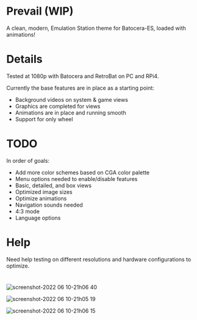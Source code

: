 # Prevail (WIP)
A clean, modern, Emulation Station theme for Batocera-ES, loaded with animations!

# Details

Tested at 1080p with Batocera and RetroBat on PC and RPi4.

Currently the base features are in place as a starting point:
  - Background videos on system & game views
  - Graphics are completed for views
  - Animations are in place and running smooth
  - Support for only wheel

# TODO

In order of goals:
  - Add more color schemes based on CGA color palette
  - Menu options needed to enable/disable features
  - Basic, detailed, and box views
  - Optimized image sizes
  - Optimize animations
  - Navigation sounds needed
  - 4:3 mode
  - Language options

# Help

Need help testing on different resolutions and hardware configurations to optimize.

#

![screenshot-2022 06 10-21h06 40](https://user-images.githubusercontent.com/68967441/173166707-e0feee64-a795-4a5a-82a5-adaa111cf1b5.png)

![screenshot-2022 06 10-21h05 19](https://user-images.githubusercontent.com/68967441/173166732-27013755-c180-4040-b16a-a5811310d37b.png)

![screenshot-2022 06 10-21h06 15](https://user-images.githubusercontent.com/68967441/173166735-210e782a-898f-4bcf-b778-c1274ac24203.png)
